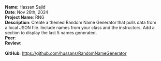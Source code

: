 **Name**: Hassan Sajid
<br/>
**Date**: Nov 26th, 2024
<br/>
**Project Name**: RNG 
<br/>
**Description**: Create a themed Random Name Generator that pulls data from a local JSON file. Include names from your class and the instructors. Add a section to display the last 5 names generated.
<br/>
**Peer**: 
<br/>
**Review**: 
<br/>
<br/>
**GitHub**: https://github.com/hussans/RandomNameGenerator
